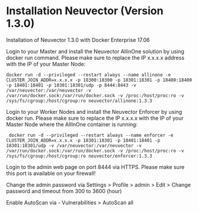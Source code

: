 # Installation Neuvector (Version 1.3.0)

Installation of Neuvector 1.3.0 with Docker Enterprise 17.06

Login to your Master and install the Neuvector AllinOne solution by using docker run command. Please make sure to replace the IP x.x.x.x address with the IP of your Master Node:
```
docker run -d --privileged --restart always --name allinone -e CLUSTER_JOIN_ADDR=x.x.x.x -p 18300:18300 -p 18301:18301 -p 18400:18400 -p 18401:18401 -p 18301:18301/udp -p 8444:8443 -v /var/neuvector:/var/neuvector -v /var/run/docker.sock:/var/run/docker.sock -v /proc:/host/proc:ro -v /sys/fs/cgroup:/host/cgroup:ro neuvector/allinone:1.3.3
```

Login to your Worker Nodes and install the Neuvector Enforcer by using docker run. Please make sure to replace the IP x.x.x.x with the IP of your Master Node where the AllInOne container is running:
```
 docker run -d --privileged --restart always --name enforcer -e CLUSTER_JOIN_ADDR=x.x.x.x -p 18301:18301 -p 18401:18401 -p 18301:18301/udp -v /var/neuvector:/var/neuvector -v /var/run/docker.sock:/var/run/docker.sock -v /proc:/host/proc:ro -v /sys/fs/cgroup:/host/cgroup:ro neuvector/enforcer:1.3.3
```

 Login to the admin web page on port 8444 via HTTPS. Please make sure this port is available on your firewall!

 Change the admin password via Settings > Profile > admin > Edit > Change password and timeout from 300 to 3600 (hour)

Enable AutoScan via - Vulnerabilities > AutoScan all
